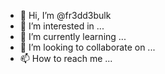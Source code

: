 - 👋 Hi, I’m @fr3dd3bulk
- 👀 I’m interested in ...
- 🌱 I’m currently learning ...
- 💞️ I’m looking to collaborate on ...
- 📫 How to reach me ...

<!---
fr3dd3bulk/fr3dd3bulk is a ✨ special ✨ repository because its `README.md` (this file) appears on your GitHub profile.
You can click the Preview link to take a look at your changes.
--->
